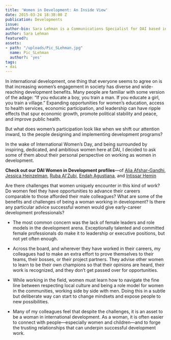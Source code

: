 ```yaml
---
title: 'Women in Development: An Inside View'
date: 2015-03-24 18:38:00 Z
publication: Developments
issue: 
author-bio: Sara Lehman is a Communications Specialist for DAI based in Bangkok.
author: Sara Lehman
featured?: 
assets:
- path: "/uploads/Pic_SLehman.jpg"
  name: Pic_SLehman
  author?: 'yes'
tags:
- dai
---
```


In international development, one thing that everyone seems to agree on is that increasing women’s engagement in society has diverse and wide-reaching development benefits. Many people are familiar with some version of the adage: “If you educate a boy, you train a man. If you educate a girl, you train a village.” Expanding opportunities for women’s education, access to health services, economic participation, and leadership can have ripple effects that spur economic growth, promote political stability and peace, and improve public health.



But what does women’s participation look like when we shift our attention inward, to the people designing and implementing development programs? 

In the wake of International Women’s Day, and being surrounded by inspiring, dedicated, and ambitious women here at DAI, I decided to ask some of them about their personal perspective on working as women in development.

<aside><p><strong>Check out our DAI Women in Development profiles</strong>—of <a href="/articles/alia/">Alia Afshar-Gandhi</a>, <a href="/articles/jessica-heinzelman/">Jessica Heinzelman</a>, <a href="/articles/women-in-development-ruba-alzubi/">Ruba Al'Zubi</a>, <a href="/articles/women-in-development-dr-endah-agustiana/">Endah Agustiana</a>, and <a href="/articles/women-in-development-intissar-hemim/">Intissar Hemin</a></p>
</aside>

Are there challenges that women uniquely encounter in this kind of work? Do women feel they have opportunities to advance their careers comparable to those afforded their male colleagues? What are some of the benefits and challenges of being a woman working in development? Is there any particular advice successful women would give early-career development professionals?

* The most common concern was the lack of female leaders and role models in the development arena. Exceptionally talented and committed female professionals do make it to leadership or executive positions, but not yet often enough. 

* Across the board, and wherever they have worked in their careers, my colleagues had to make an extra effort to prove themselves to their teams, their bosses, or their project partners. They advise other women to learn to be their own champions so that their opinions are heard, their work is recognized, and they don’t get passed over for opportunities.

* While working in the field, women must learn how to navigate the fine line between respecting local culture and being a role model for women in the communities, working side by side with men. Doing this in a subtle but deliberate way can start to change mindsets and expose people to new possibilities.

* Many of my colleagues feel that despite the challenges, it is an asset to be a woman in international development. As a woman, it is often easier to connect with people—especially women and children—and to forge the trusting relationships that can underpin successful development work.
